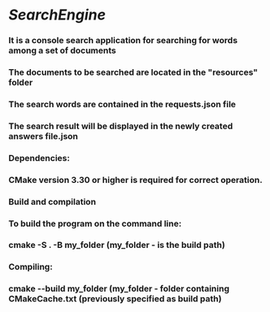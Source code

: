 # ***SearchEngine***
### It is a console search application for searching for words among a set of documents

### The documents to be searched are located in the "resources" folder

### The search words are contained in the requests.json file

### The search result will be displayed in the newly created answers file.json

### Dependencies:
### CMake version 3.30 or higher is required for correct operation.

### Build and compilation

### To build the program on the command line:
### cmake -S . -B my_folder (my_folder - is the build path)
### Compiling:
### cmake --build my_folder (my_folder - folder containing CMakeCache.txt  (previously specified as build path)
